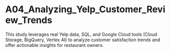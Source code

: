 # A04_Analyzing_Yelp_Customer_Review_Trends
This study leverages real Yelp data, SQL, and Google Cloud tools (Cloud Storage, BigQuery, Vertex AI) to analyze customer satisfaction trends and offer actionable insights for restaurant owners.
